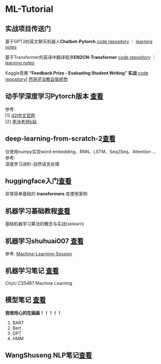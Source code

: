 # ML-Tutorial
## 实战项目传送门
基于GPT2的英文聊天机器人**Chatbot-Pytorch** [code repository](https://github.com/chenjunyi1999/ChatBot-Pytorch) ｜ [learning notes](https://github.com/chenjunyi1999/ML-Tutorial/tree/main/ChatBot-pytorch%E9%A1%B9%E7%9B%AE%E7%AC%94%E8%AE%B0)

基于Transformer的英译中翻译程序**EN2CN-Transformer** [code repository](https://github.com/chenjunyi1999/EN2CN-Transformer) ｜ [learning notes](https://github.com/chenjunyi1999/ML-Tutorial/tree/main/EN2CN%E9%A1%B9%E7%9B%AE%E7%AC%94%E8%AE%B0)

Kaggle竞赛 **“Feedback Prize - Evaluating Student Writing” 实战** [code repository](https://github.com/chenjunyi1999/Kaggle_Feedback_Prize)| [然哥还没教会我呢😳](https://github.com/chenjunyi1999/Kaggle_Feedback_Prize)

## 动手学深度学习Pytorch版本 [查看](https://github.com/chenjunyi1999/ML-Tutorial/tree/main/d2l(Pytorch))
参考: <br>
[1] [d2l中文官网](https://zh-v2.d2l.ai/index.html)<br>
[2] [李沐老师b站](https://space.bilibili.com/1567748478)<br>

## deep-learning-from-scratch-2[查看](https://github.com/chenjunyi1999/ML-Tutorial/tree/main/deep-learning-from-scratch-2)
仅使用numpy实现word embedding、RNN、LSTM、Seq2Seq、Attention ...<br> 
参考:<br> 
深度学习进阶-自然语言处理

## huggingface入门[查看](https://github.com/chenjunyi1999/ML-Tutorial/tree/main/huggingface%E5%85%A5%E9%97%A8)
非常简单基础的 **transformers** 库使用案例

## 机器学习基础教程[查看](https://github.com/chenjunyi1999/ML-Tutorial/tree/main/python%E6%9C%BA%E5%99%A8%E5%AD%A6%E4%B9%A0%E5%9F%BA%E7%A1%80%E6%95%99%E7%A8%8B)
基础机器学习算法的概念与实战(sklearn)

## 机器学习shuhuai007 [查看](https://github.com/chenjunyi1999/ML-Tutorial/tree/main/%E6%9C%BA%E5%99%A8%E5%AD%A6%E4%B9%A0shuhuai007)
参考: [Machine-Learning-Session](https://github.com/shuhuai007/Machine-Learning-Session)

## 机器学习笔记 [查看](https://github.com/chenjunyi1999/ML-Tutorial/tree/main/%E6%9C%BA%E5%99%A8%E5%AD%A6%E4%B9%A0%E7%AC%94%E8%AE%B0)
CityU CS5487 Machine Learning

## 模型笔记 [查看](https://github.com/chenjunyi1999/ML-Tutorial/tree/main/%E6%A8%A1%E5%9E%8B%E7%AC%94%E8%AE%B0)
**我很用心的在画画！！！！！**
1. BART
2. Bert
3. GPT
4. HMM

## WangShuseng NLP笔记[查看](https://github.com/chenjunyi1999/ML-Tutorial/blob/main/Wang%20Shusen%20NLP%E6%95%99%E5%AD%A6%EF%BC%88keras%EF%BC%89.pdf)

